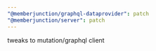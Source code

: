 ```yaml
---
"@memberjunction/graphql-dataprovider": patch
"@memberjunction/server": patch
---
```


tweaks to mutation/graphql client
